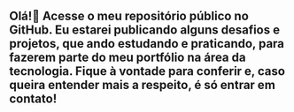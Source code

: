 ## Olá!👋 Acesse o meu repositório público no GitHub. Eu estarei publicando alguns desafios e projetos, que ando estudando e praticando, para fazerem parte do meu portfólio na área da tecnologia. Fique à vontade para conferir e, caso queira entender mais a respeito, é só entrar em contato!

<!--
**Beatriz-jpg/Beatriz-jpg** is a ✨ _special_ ✨ repository because its `README.md` (this file) appears on your GitHub profile.

Here are some ideas to get you started:

- 🔭 I’m currently working on ...
- 🌱 I’m currently learning ...
- 👯 I’m looking to collaborate on ...
- 🤔 I’m looking for help with ...
- 💬 Ask me about ...
- 📫 How to reach me: ...
- 😄 Pronouns: ...
- ⚡ Fun fact: ...
-->
